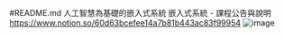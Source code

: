 #README.md
人工智慧為基礎的嵌入式系統
嵌入式系統 - 課程公告與說明
https://www.notion.so/60d63bcefee14a7b81b443ac83f99954
![image](https://user-images.githubusercontent.com/89329178/131237392-1b312bb8-382d-44b4-9dc4-99a60972288f.png)
